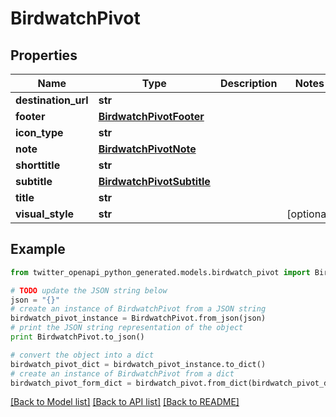 # BirdwatchPivot


## Properties
Name | Type | Description | Notes
------------ | ------------- | ------------- | -------------
**destination_url** | **str** |  | 
**footer** | [**BirdwatchPivotFooter**](BirdwatchPivotFooter.md) |  | 
**icon_type** | **str** |  | 
**note** | [**BirdwatchPivotNote**](BirdwatchPivotNote.md) |  | 
**shorttitle** | **str** |  | 
**subtitle** | [**BirdwatchPivotSubtitle**](BirdwatchPivotSubtitle.md) |  | 
**title** | **str** |  | 
**visual_style** | **str** |  | [optional] 

## Example

```python
from twitter_openapi_python_generated.models.birdwatch_pivot import BirdwatchPivot

# TODO update the JSON string below
json = "{}"
# create an instance of BirdwatchPivot from a JSON string
birdwatch_pivot_instance = BirdwatchPivot.from_json(json)
# print the JSON string representation of the object
print BirdwatchPivot.to_json()

# convert the object into a dict
birdwatch_pivot_dict = birdwatch_pivot_instance.to_dict()
# create an instance of BirdwatchPivot from a dict
birdwatch_pivot_form_dict = birdwatch_pivot.from_dict(birdwatch_pivot_dict)
```
[[Back to Model list]](../README.md#documentation-for-models) [[Back to API list]](../README.md#documentation-for-api-endpoints) [[Back to README]](../README.md)


